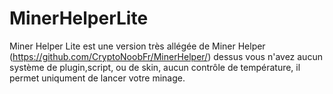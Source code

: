 # MinerHelperLite

Miner Helper Lite est une version très allégée de Miner Helper (https://github.com/CryptoNoobFr/MinerHelper/) dessus vous n'avez aucun système de plugin,script, ou de skin, aucun contrôle de température, il permet uniqument de lancer votre minage.
